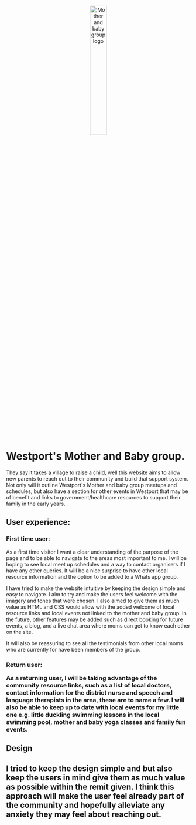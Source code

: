 <p align="center">
<img src="https://res.cloudinary.com/dwnm1wdkt/image/upload/v1650714782/READ.ME.images/Mother_and_baby_Logo_wsxx32.png" width="30% " height="30%" alt="Mother and baby group logo">
</p>
<h1>Westport's Mother and Baby group.</h1>
<P>They say it takes a village to raise a child, well this website aims to allow new parents to reach out to their community and build that support system. Not only will it outline Westport's Mother and baby group meetups and schedules, but also have a section for other events in Westport that may be of benefit and links to government/healthcare resources to support their family in the early years. </P>

<h2>User experience:</h2>

<h3> First time user:</h3>
<p>As a first time visitor I want a clear understanding of the purpose of the page and to be able to navigate to the areas most important to me. I will be hoping to see local meet up schedules and a way to contact organisers if I have any other queries. It will be a nice surprise to have other local resource information and the option to be added to a Whats app group.</p>

<P>I have tried to make the website intuitive by keeping the design simple and easy to navigate. I aim to try and make the users feel welcome with the imagery and tones that were chosen. I also aimed to give them as much value as HTML and CSS would allow with the added welcome of local resource links and local events not linked to the mother and baby group. In the future, other features may be added such as direct booking for future events, a blog, and a live chat area where moms can get to know each other on the site. 

<P>It will also be reassuring to see all the testimonials from other local moms who are currently for have been members of the group.

<h3>Return user:
<P>As a returning user, I will be taking advantage of the community resource links, such as a list of local doctors, contact information for the district nurse and speech and language therapists in the area, these are to name a few.
I will also be able to keep up to date with local events for my little one e.g. little duckling swimming lessons in the local swimming pool, mother and baby yoga classes and family fun events.

<h2>Design<h2>
<p>I tried to keep the design simple and but also keep the users in mind give them as much value as possible within the remit given. I think this approach will make the user feel already part of the community and hopefully alleviate any anxiety they may feel about reaching out.